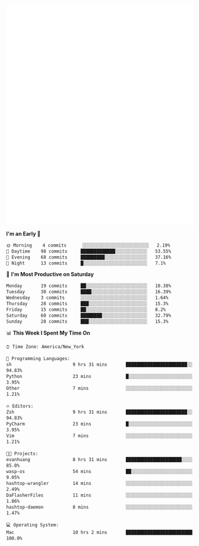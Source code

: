 <a href="https://github.com/jstrieb/github-stats">
 
![](https://github.com/evanhuang117/github-stats/blob/master/generated/overview.svg)
![](https://github.com/evanhuang117/github-stats/blob/master/generated/languages.svg)

</a>

<!--START_SECTION:waka-->
**I'm an Early 🐤** 

```text
🌞 Morning    4 commits      ░░░░░░░░░░░░░░░░░░░░░░░░░   2.19% 
🌆 Daytime    98 commits     █████████████░░░░░░░░░░░░   53.55% 
🌃 Evening    68 commits     █████████░░░░░░░░░░░░░░░░   37.16% 
🌙 Night      13 commits     █░░░░░░░░░░░░░░░░░░░░░░░░   7.1%

```
📅 **I'm Most Productive on Saturday** 

```text
Monday       19 commits     ██░░░░░░░░░░░░░░░░░░░░░░░   10.38% 
Tuesday      30 commits     ████░░░░░░░░░░░░░░░░░░░░░   16.39% 
Wednesday    3 commits      ░░░░░░░░░░░░░░░░░░░░░░░░░   1.64% 
Thursday     28 commits     ███░░░░░░░░░░░░░░░░░░░░░░   15.3% 
Friday       15 commits     ██░░░░░░░░░░░░░░░░░░░░░░░   8.2% 
Saturday     60 commits     ████████░░░░░░░░░░░░░░░░░   32.79% 
Sunday       28 commits     ███░░░░░░░░░░░░░░░░░░░░░░   15.3%

```


📊 **This Week I Spent My Time On** 

```text
⌚︎ Time Zone: America/New_York

💬 Programming Languages: 
sh                       9 hrs 31 mins       ███████████████████████░░   94.83% 
Python                   23 mins             █░░░░░░░░░░░░░░░░░░░░░░░░   3.95% 
Other                    7 mins              ░░░░░░░░░░░░░░░░░░░░░░░░░   1.21%

🔥 Editors: 
Zsh                      9 hrs 31 mins       ███████████████████████░░   94.83% 
PyCharm                  23 mins             █░░░░░░░░░░░░░░░░░░░░░░░░   3.95% 
Vim                      7 mins              ░░░░░░░░░░░░░░░░░░░░░░░░░   1.21%

🐱‍💻 Projects: 
evanhuang                8 hrs 31 mins       █████████████████████░░░░   85.0% 
wasp-os                  54 mins             ██░░░░░░░░░░░░░░░░░░░░░░░   9.05% 
hashtop-wrangler         14 mins             ░░░░░░░░░░░░░░░░░░░░░░░░░   2.49% 
DaFlasherFiles           11 mins             ░░░░░░░░░░░░░░░░░░░░░░░░░   1.86% 
hashtop-daemon           8 mins              ░░░░░░░░░░░░░░░░░░░░░░░░░   1.47%

💻 Operating System: 
Mac                      10 hrs 2 mins       █████████████████████████   100.0%

```


<!--END_SECTION:waka-->
